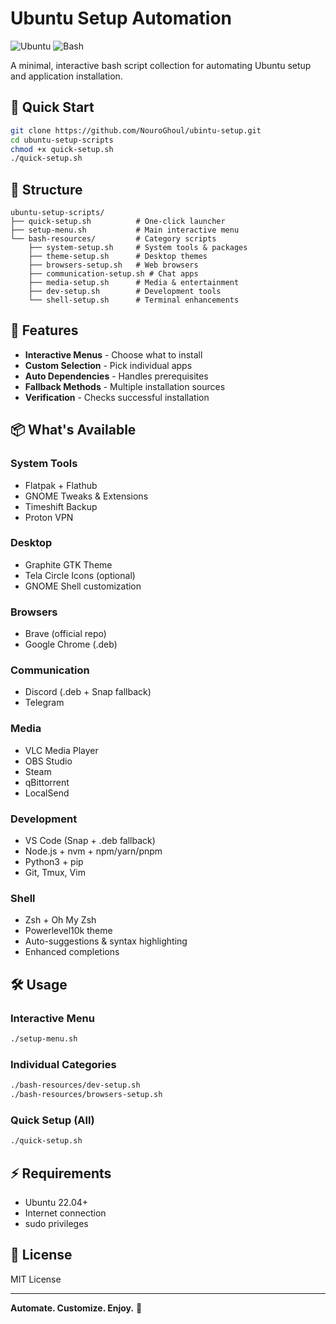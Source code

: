 # Ubuntu Setup Automation

![Ubuntu](https://img.shields.io/badge/Ubuntu-22.04%2B-E95420?style=for-the-badge&logo=ubuntu&logoColor=white)
![Bash](https://img.shields.io/badge/Bash-Scripts-4EAA25?style=for-the-badge&logo=gnu-bash&logoColor=white)

A minimal, interactive bash script collection for automating Ubuntu setup and application installation.

## 🚀 Quick Start

```bash
git clone https://github.com/NouroGhoul/ubintu-setup.git
cd ubuntu-setup-scripts
chmod +x quick-setup.sh
./quick-setup.sh
```

## 📁 Structure

```
ubuntu-setup-scripts/
├── quick-setup.sh          # One-click launcher
├── setup-menu.sh           # Main interactive menu
└── bash-resources/         # Category scripts
    ├── system-setup.sh     # System tools & packages
    ├── theme-setup.sh      # Desktop themes
    ├── browsers-setup.sh   # Web browsers  
    ├── communication-setup.sh # Chat apps
    ├── media-setup.sh      # Media & entertainment
    ├── dev-setup.sh        # Development tools
    └── shell-setup.sh      # Terminal enhancements
```

## 🎯 Features

- **Interactive Menus** - Choose what to install
- **Custom Selection** - Pick individual apps
- **Auto Dependencies** - Handles prerequisites
- **Fallback Methods** - Multiple installation sources
- **Verification** - Checks successful installation

## 📦 What's Available

### System Tools
- Flatpak + Flathub
- GNOME Tweaks & Extensions  
- Timeshift Backup
- Proton VPN

### Desktop
- Graphite GTK Theme
- Tela Circle Icons (optional)
- GNOME Shell customization

### Browsers
- Brave (official repo)
- Google Chrome (.deb)

### Communication  
- Discord (.deb + Snap fallback)
- Telegram

### Media
- VLC Media Player
- OBS Studio
- Steam
- qBittorrent
- LocalSend

### Development
- VS Code (Snap + .deb fallback)
- Node.js + nvm + npm/yarn/pnpm
- Python3 + pip
- Git, Tmux, Vim

### Shell
- Zsh + Oh My Zsh
- Powerlevel10k theme
- Auto-suggestions & syntax highlighting
- Enhanced completions

## 🛠️ Usage

### Interactive Menu
```bash
./setup-menu.sh
```

### Individual Categories
```bash
./bash-resources/dev-setup.sh
./bash-resources/browsers-setup.sh
```

### Quick Setup (All)
```bash
./quick-setup.sh
```

## ⚡ Requirements

- Ubuntu 22.04+
- Internet connection
- sudo privileges

## 📄 License

MIT License

---

**Automate. Customize. Enjoy.** 🐧